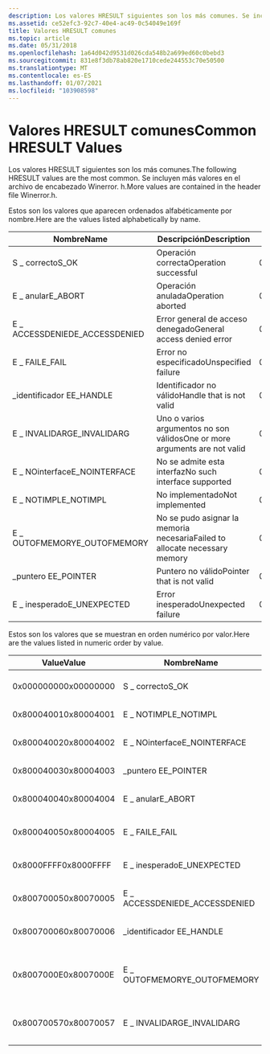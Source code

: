 ```yaml
---
description: Los valores HRESULT siguientes son los más comunes. Se incluyen más valores en el archivo de encabezado Winerror. h.
ms.assetid: ce52efc3-92c7-40e4-ac49-0c54049e169f
title: Valores HRESULT comunes
ms.topic: article
ms.date: 05/31/2018
ms.openlocfilehash: 1a64d042d9531d026cda548b2a699ed60c0bebd3
ms.sourcegitcommit: 831e8f3db78ab820e1710cede244553c70e50500
ms.translationtype: MT
ms.contentlocale: es-ES
ms.lasthandoff: 01/07/2021
ms.locfileid: "103908598"
---
```

# <a name="common-hresult-values"></a><span data-ttu-id="d458c-104">Valores HRESULT comunes</span><span class="sxs-lookup"><span data-stu-id="d458c-104">Common HRESULT Values</span></span>

<span data-ttu-id="d458c-105">Los valores HRESULT siguientes son los más comunes.</span><span class="sxs-lookup"><span data-stu-id="d458c-105">The following HRESULT values are the most common.</span></span> <span data-ttu-id="d458c-106">Se incluyen más valores en el archivo de encabezado Winerror. h.</span><span class="sxs-lookup"><span data-stu-id="d458c-106">More values are contained in the header file Winerror.h.</span></span>

<span data-ttu-id="d458c-107">Estos son los valores que aparecen ordenados alfabéticamente por nombre.</span><span class="sxs-lookup"><span data-stu-id="d458c-107">Here are the values listed alphabetically by name.</span></span>



| <span data-ttu-id="d458c-108">Nombre</span><span class="sxs-lookup"><span data-stu-id="d458c-108">Name</span></span>            | <span data-ttu-id="d458c-109">Descripción</span><span class="sxs-lookup"><span data-stu-id="d458c-109">Description</span></span>                         | <span data-ttu-id="d458c-110">Value</span><span class="sxs-lookup"><span data-stu-id="d458c-110">Value</span></span>      |
|-----------------|-------------------------------------|------------|
| <span data-ttu-id="d458c-111">S \_ correcto</span><span class="sxs-lookup"><span data-stu-id="d458c-111">S\_OK</span></span>           | <span data-ttu-id="d458c-112">Operación correcta</span><span class="sxs-lookup"><span data-stu-id="d458c-112">Operation successful</span></span>                | <span data-ttu-id="d458c-113">0x00000000</span><span class="sxs-lookup"><span data-stu-id="d458c-113">0x00000000</span></span> |
| <span data-ttu-id="d458c-114">E \_ anular</span><span class="sxs-lookup"><span data-stu-id="d458c-114">E\_ABORT</span></span>        | <span data-ttu-id="d458c-115">Operación anulada</span><span class="sxs-lookup"><span data-stu-id="d458c-115">Operation aborted</span></span>                   | <span data-ttu-id="d458c-116">0x80004004</span><span class="sxs-lookup"><span data-stu-id="d458c-116">0x80004004</span></span> |
| <span data-ttu-id="d458c-117">E \_ ACCESSDENIED</span><span class="sxs-lookup"><span data-stu-id="d458c-117">E\_ACCESSDENIED</span></span> | <span data-ttu-id="d458c-118">Error general de acceso denegado</span><span class="sxs-lookup"><span data-stu-id="d458c-118">General access denied error</span></span>         | <span data-ttu-id="d458c-119">0x80070005</span><span class="sxs-lookup"><span data-stu-id="d458c-119">0x80070005</span></span> |
| <span data-ttu-id="d458c-120">E \_ FAIL</span><span class="sxs-lookup"><span data-stu-id="d458c-120">E\_FAIL</span></span>         | <span data-ttu-id="d458c-121">Error no especificado</span><span class="sxs-lookup"><span data-stu-id="d458c-121">Unspecified failure</span></span>                 | <span data-ttu-id="d458c-122">0x80004005</span><span class="sxs-lookup"><span data-stu-id="d458c-122">0x80004005</span></span> |
| <span data-ttu-id="d458c-123">\_identificador E</span><span class="sxs-lookup"><span data-stu-id="d458c-123">E\_HANDLE</span></span>       | <span data-ttu-id="d458c-124">Identificador no válido</span><span class="sxs-lookup"><span data-stu-id="d458c-124">Handle that is not valid</span></span>            | <span data-ttu-id="d458c-125">0x80070006</span><span class="sxs-lookup"><span data-stu-id="d458c-125">0x80070006</span></span> |
| <span data-ttu-id="d458c-126">E \_ INVALIDARG</span><span class="sxs-lookup"><span data-stu-id="d458c-126">E\_INVALIDARG</span></span>   | <span data-ttu-id="d458c-127">Uno o varios argumentos no son válidos</span><span class="sxs-lookup"><span data-stu-id="d458c-127">One or more arguments are not valid</span></span> | <span data-ttu-id="d458c-128">0x80070057</span><span class="sxs-lookup"><span data-stu-id="d458c-128">0x80070057</span></span> |
| <span data-ttu-id="d458c-129">E \_ NOinterface</span><span class="sxs-lookup"><span data-stu-id="d458c-129">E\_NOINTERFACE</span></span>  | <span data-ttu-id="d458c-130">No se admite esta interfaz</span><span class="sxs-lookup"><span data-stu-id="d458c-130">No such interface supported</span></span>         | <span data-ttu-id="d458c-131">0x80004002</span><span class="sxs-lookup"><span data-stu-id="d458c-131">0x80004002</span></span> |
| <span data-ttu-id="d458c-132">E \_ NOTIMPL</span><span class="sxs-lookup"><span data-stu-id="d458c-132">E\_NOTIMPL</span></span>      | <span data-ttu-id="d458c-133">No implementado</span><span class="sxs-lookup"><span data-stu-id="d458c-133">Not implemented</span></span>                     | <span data-ttu-id="d458c-134">0x80004001</span><span class="sxs-lookup"><span data-stu-id="d458c-134">0x80004001</span></span> |
| <span data-ttu-id="d458c-135">E \_ OUTOFMEMORY</span><span class="sxs-lookup"><span data-stu-id="d458c-135">E\_OUTOFMEMORY</span></span>  | <span data-ttu-id="d458c-136">No se pudo asignar la memoria necesaria</span><span class="sxs-lookup"><span data-stu-id="d458c-136">Failed to allocate necessary memory</span></span> | <span data-ttu-id="d458c-137">0x8007000E</span><span class="sxs-lookup"><span data-stu-id="d458c-137">0x8007000E</span></span> |
| <span data-ttu-id="d458c-138">\_puntero E</span><span class="sxs-lookup"><span data-stu-id="d458c-138">E\_POINTER</span></span>      | <span data-ttu-id="d458c-139">Puntero no válido</span><span class="sxs-lookup"><span data-stu-id="d458c-139">Pointer that is not valid</span></span>           | <span data-ttu-id="d458c-140">0x80004003</span><span class="sxs-lookup"><span data-stu-id="d458c-140">0x80004003</span></span> |
| <span data-ttu-id="d458c-141">E \_ inesperado</span><span class="sxs-lookup"><span data-stu-id="d458c-141">E\_UNEXPECTED</span></span>   | <span data-ttu-id="d458c-142">Error inesperado</span><span class="sxs-lookup"><span data-stu-id="d458c-142">Unexpected failure</span></span>                  | <span data-ttu-id="d458c-143">0x8000FFFF</span><span class="sxs-lookup"><span data-stu-id="d458c-143">0x8000FFFF</span></span> |



 

<span data-ttu-id="d458c-144">Estos son los valores que se muestran en orden numérico por valor.</span><span class="sxs-lookup"><span data-stu-id="d458c-144">Here are the values listed in numeric order by value.</span></span>



| <span data-ttu-id="d458c-145">Value</span><span class="sxs-lookup"><span data-stu-id="d458c-145">Value</span></span>      | <span data-ttu-id="d458c-146">Nombre</span><span class="sxs-lookup"><span data-stu-id="d458c-146">Name</span></span>            | <span data-ttu-id="d458c-147">Descripción</span><span class="sxs-lookup"><span data-stu-id="d458c-147">Description</span></span>                         |
|------------|-----------------|-------------------------------------|
| <span data-ttu-id="d458c-148">0x00000000</span><span class="sxs-lookup"><span data-stu-id="d458c-148">0x00000000</span></span> | <span data-ttu-id="d458c-149">S \_ correcto</span><span class="sxs-lookup"><span data-stu-id="d458c-149">S\_OK</span></span>           | <span data-ttu-id="d458c-150">Operación correcta</span><span class="sxs-lookup"><span data-stu-id="d458c-150">Operation successful</span></span>                |
| <span data-ttu-id="d458c-151">0x80004001</span><span class="sxs-lookup"><span data-stu-id="d458c-151">0x80004001</span></span> | <span data-ttu-id="d458c-152">E \_ NOTIMPL</span><span class="sxs-lookup"><span data-stu-id="d458c-152">E\_NOTIMPL</span></span>      | <span data-ttu-id="d458c-153">No implementado</span><span class="sxs-lookup"><span data-stu-id="d458c-153">Not implemented</span></span>                     |
| <span data-ttu-id="d458c-154">0x80004002</span><span class="sxs-lookup"><span data-stu-id="d458c-154">0x80004002</span></span> | <span data-ttu-id="d458c-155">E \_ NOinterface</span><span class="sxs-lookup"><span data-stu-id="d458c-155">E\_NOINTERFACE</span></span>  | <span data-ttu-id="d458c-156">No se admite esta interfaz</span><span class="sxs-lookup"><span data-stu-id="d458c-156">No such interface supported</span></span>         |
| <span data-ttu-id="d458c-157">0x80004003</span><span class="sxs-lookup"><span data-stu-id="d458c-157">0x80004003</span></span> | <span data-ttu-id="d458c-158">\_puntero E</span><span class="sxs-lookup"><span data-stu-id="d458c-158">E\_POINTER</span></span>      | <span data-ttu-id="d458c-159">Puntero no válido</span><span class="sxs-lookup"><span data-stu-id="d458c-159">Pointer that is not valid</span></span>           |
| <span data-ttu-id="d458c-160">0x80004004</span><span class="sxs-lookup"><span data-stu-id="d458c-160">0x80004004</span></span> | <span data-ttu-id="d458c-161">E \_ anular</span><span class="sxs-lookup"><span data-stu-id="d458c-161">E\_ABORT</span></span>        | <span data-ttu-id="d458c-162">Operación anulada</span><span class="sxs-lookup"><span data-stu-id="d458c-162">Operation aborted</span></span>                   |
| <span data-ttu-id="d458c-163">0x80004005</span><span class="sxs-lookup"><span data-stu-id="d458c-163">0x80004005</span></span> | <span data-ttu-id="d458c-164">E \_ FAIL</span><span class="sxs-lookup"><span data-stu-id="d458c-164">E\_FAIL</span></span>         | <span data-ttu-id="d458c-165">Error no especificado</span><span class="sxs-lookup"><span data-stu-id="d458c-165">Unspecified failure</span></span>                 |
| <span data-ttu-id="d458c-166">0x8000FFFF</span><span class="sxs-lookup"><span data-stu-id="d458c-166">0x8000FFFF</span></span> | <span data-ttu-id="d458c-167">E \_ inesperado</span><span class="sxs-lookup"><span data-stu-id="d458c-167">E\_UNEXPECTED</span></span>   | <span data-ttu-id="d458c-168">Error inesperado</span><span class="sxs-lookup"><span data-stu-id="d458c-168">Unexpected failure</span></span>                  |
| <span data-ttu-id="d458c-169">0x80070005</span><span class="sxs-lookup"><span data-stu-id="d458c-169">0x80070005</span></span> | <span data-ttu-id="d458c-170">E \_ ACCESSDENIED</span><span class="sxs-lookup"><span data-stu-id="d458c-170">E\_ACCESSDENIED</span></span> | <span data-ttu-id="d458c-171">Error general de acceso denegado</span><span class="sxs-lookup"><span data-stu-id="d458c-171">General access denied error</span></span>         |
| <span data-ttu-id="d458c-172">0x80070006</span><span class="sxs-lookup"><span data-stu-id="d458c-172">0x80070006</span></span> | <span data-ttu-id="d458c-173">\_identificador E</span><span class="sxs-lookup"><span data-stu-id="d458c-173">E\_HANDLE</span></span>       | <span data-ttu-id="d458c-174">Identificador no válido</span><span class="sxs-lookup"><span data-stu-id="d458c-174">Handle that is not valid</span></span>            |
| <span data-ttu-id="d458c-175">0x8007000E</span><span class="sxs-lookup"><span data-stu-id="d458c-175">0x8007000E</span></span> | <span data-ttu-id="d458c-176">E \_ OUTOFMEMORY</span><span class="sxs-lookup"><span data-stu-id="d458c-176">E\_OUTOFMEMORY</span></span>  | <span data-ttu-id="d458c-177">No se pudo asignar la memoria necesaria</span><span class="sxs-lookup"><span data-stu-id="d458c-177">Failed to allocate necessary memory</span></span> |
| <span data-ttu-id="d458c-178">0x80070057</span><span class="sxs-lookup"><span data-stu-id="d458c-178">0x80070057</span></span> | <span data-ttu-id="d458c-179">E \_ INVALIDARG</span><span class="sxs-lookup"><span data-stu-id="d458c-179">E\_INVALIDARG</span></span>   | <span data-ttu-id="d458c-180">Uno o varios argumentos no son válidos</span><span class="sxs-lookup"><span data-stu-id="d458c-180">One or more arguments are not valid</span></span> |



 

 

 



